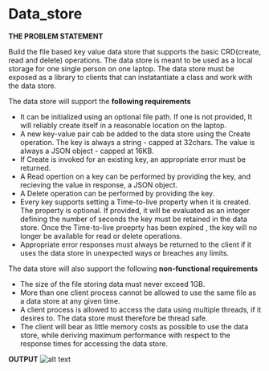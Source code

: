 # Data_store

**THE PROBLEM STATEMENT**

Build the file based key value data store that supports the basic CRD(create, read and delete) operations. The data store is meant to be used as a local storage for one single person on one laptop. The data store must be exposed as a library to clients that can  instatantiate a class and work with the data store.

The data store will support the **following requirements**

  - It can be initialized using an optional file path. If one is not provided, It will reliably create itself in a reasonable location on the laptop.
  - A new key-value pair cab be added to the data store using the Create operation. The key is always a string - capped at 32chars. The value is always a JSON object -  capped at 16KB.
  - If Create is invoked for an existing key, an appropriate error must be returned.
  - A Read opertion on a key can be performed by providing the key, and recieving the value in response, a JSON object.
  - A Delete operation can be performed by providing the key.
  - Every key supports setting a Time-to-live property when it is created. The property is optional. If provided, it will be evaluated as an integer defining the number of seconds the key must be retained in the data store. Once the Time-to-live proeprty has been expired , the key will no longer be available for read or delete operations.
  - Appropriate error responses must always be returned to the client if it uses the data store in unexpected ways or breaches any limits.

The data store will also support the following **non-functional requirements**
  - The size of the file storing data must never exceed 1GB.
  - More than one client process cannot be allowed to use the same file as a data store at any given time.
  - A client process is allowed to access the data using multiple threads, if it desires to. The data store must therefore be thread safe.
  - The client will bear as little memory  costs as possible to use the data store, while deriving maximum performance with respect to the response times for accessing the data store.
  
  **OUTPUT**
  ![alt text](https://github.com/subhashreehazra/Data_store/blob/master/output.jpg?raw=true)

